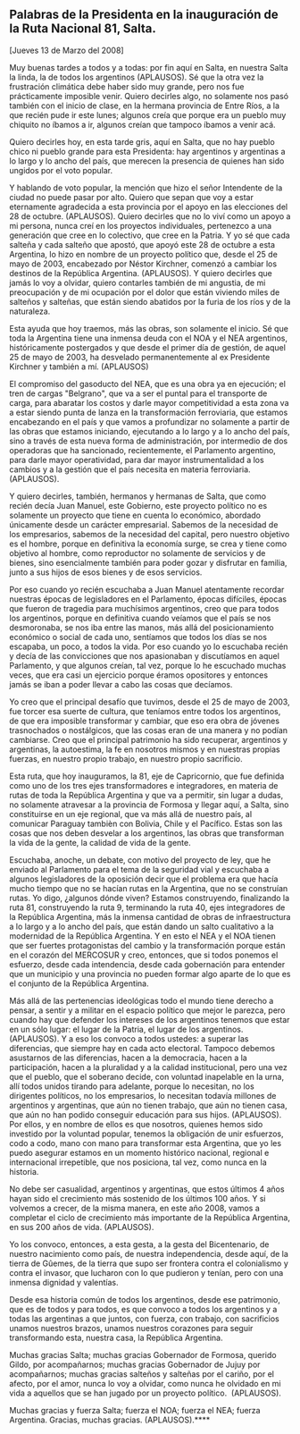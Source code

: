 Palabras de la Presidenta en la inauguración de la Ruta Nacional 81, Salta.
---------------------------------------------------------------------------

[Jueves 13 de Marzo del 2008]

Muy buenas tardes a todos y a todas: por fin aquí en Salta, en nuestra
Salta la linda, la de todos los argentinos (APLAUSOS). Sé que la otra
vez la frustración climática debe haber sido muy grande, pero nos fue
prácticamente imposible venir. Quiero decirles algo, no solamente nos
pasó también con el inicio de clase, en la hermana provincia de Entre
Ríos, a la que recién pude ir este lunes; algunos creía que porque era
un pueblo muy chiquito no íbamos a ir, algunos creían que tampoco íbamos
a venir acá.

Quiero decirles hoy, en esta tarde gris, aquí en Salta, que no hay
pueblo chico ni pueblo grande para esta Presidenta: hay argentinos y
argentinas a lo largo y lo ancho del país, que merecen la presencia de
quienes han sido ungidos por el voto popular.

Y hablando de voto popular, la mención que hizo el señor Intendente de
la ciudad no puede pasar por alto. Quiero que sepan que voy a estar
eternamente agradecida a esta provincia por el apoyo en las elecciones
del 28 de octubre. (APLAUSOS). Quiero decirles que no lo viví como un
apoyo a mi persona, nunca creí en los proyectos individuales, pertenezco
a una generación que cree en lo colectivo, que cree en la Patria. Y yo
sé que cada salteña y cada salteño que apostó, que apoyó este 28 de
octubre a esta Argentina, lo hizo en nombre de un proyecto político que,
desde el 25 de mayo de 2003, encabezado por Néstor Kirchner, comenzó a
cambiar los destinos de la República Argentina. (APLAUSOS). Y quiero
decirles que jamás lo voy a olvidar, quiero contarles también de mi
angustia, de mi preocupación y de mi ocupación por el dolor que están
viviendo miles de salteños y salteñas, que están siendo abatidos por la
furia de los ríos y de la naturaleza.

Esta ayuda que hoy traemos, más las obras, son solamente el inicio. Sé
que toda la Argentina tiene una inmensa deuda con el NOA y el NEA
argentinos, históricamente postergados y que desde el primer día de
gestión, de aquel 25 de mayo de 2003, ha desvelado permanentemente al ex
Presidente Kirchner y también a mí. (APLAUSOS)

El compromiso del gasoducto del NEA, que es una obra ya en ejecución; el
tren de cargas "Belgrano", que va a ser el puntal para el transporte de
carga, para abaratar los costos y darle mayor competitividad a esta zona
va a estar siendo punta de lanza en la transformación ferroviaria, que
estamos encabezando en el país y que vamos a profundizar no solamente a
partir de las obras que estamos iniciando, ejecutando a lo largo y a lo
ancho del país, sino a través de esta nueva forma de administración, por
intermedio de dos operadoras que ha sancionado, recientemente, el
Parlamento argentino, para darle mayor operatividad, para dar mayor
instrumentalidad a los cambios y a la gestión que el país necesita en
materia ferroviaria. (APLAUSOS).

Y quiero decirles, también, hermanos y hermanas de Salta, que como
recién decía Juan Manuel, este Gobierno, este proyecto político no es
solamente un proyecto que tiene en cuenta lo económico, abordado
únicamente desde un carácter empresarial. Sabemos de la necesidad de los
empresarios, sabemos de la necesidad del capital, pero nuestro objetivo
es el hombre, porque en definitiva la economía surge, se crea y tiene
como objetivo al hombre, como reproductor no solamente de servicios y de
bienes, sino esencialmente también para poder gozar y disfrutar en
familia, junto a sus hijos de esos bienes y de esos servicios.

Por eso cuando yo recién escuchaba a Juan Manuel atentamente recordar
nuestras épocas de legisladores en el Parlamento, épocas difíciles,
épocas que fueron de tragedia para muchísimos argentinos, creo que para
todos los argentinos, porque en definitiva cuando veíamos que el país se
nos desmoronaba, se nos iba entre las manos, más allá del
posicionamiento económico o social de cada uno, sentíamos que todos los
días se nos escapaba, un poco, a todos la vida. Por eso cuando yo lo
escuchaba recién y decía de las convicciones que nos apasionaban y
discutíamos en aquel Parlamento, y que algunos creían, tal vez, porque
lo he escuchado muchas veces, que era casi un ejercicio porque éramos
opositores y entonces jamás se iban a poder llevar a cabo las cosas que
decíamos.

Yo creo que el principal desafío que tuvimos, desde el 25 de mayo de
2003, fue torcer esa suerte de cultura, que teníamos entre todos los
argentinos, de que era imposible transformar y cambiar, que eso era obra
de jóvenes trasnochados o nostálgicos, que las cosas eran de una manera
y no podían cambiarse. Creo que el principal patrimonio ha sido
recuperar, argentinos y argentinas, la autoestima, la fe en nosotros
mismos y en nuestras propias fuerzas, en nuestro propio trabajo, en
nuestro propio sacrificio.

Esta ruta, que hoy inauguramos, la 81, eje de Capricornio, que fue
definida como uno de los tres ejes transformadores e integradores, en
materia de rutas de toda la República Argentina y que va a permitir, sin
lugar a dudas, no solamente atravesar a la provincia de Formosa y llegar
aquí, a Salta, sino constituirse en un eje regional, que va más allá de
nuestro país, al comunicar Paraguay tambièn con Bolivia, Chile y el
Pacífico. Estas son las cosas que nos deben desvelar a los argentinos,
las obras que transforman la vida de la gente, la calidad de vida de la
gente.

Escuchaba, anoche, un debate, con motivo del proyecto de ley, que he
enviado al Parlamento para el tema de la seguridad vial y escuchaba a
algunos legisladores de la oposición decir que el problema era que hacía
mucho tiempo que no se hacían rutas en la Argentina, que no se
construían rutas. Yo digo, ¿algunos dónde viven? Estamos construyendo,
finalizando la ruta 81, construyendo la ruta 9, terminando la ruta 40,
ejes integradores de la República Argentina, más la inmensa cantidad de
obras de infraestructura a lo largo y a lo ancho del país, que están
dando un salto cualitativo a la modernidad de la República Argentina. Y
en esto el NEA y el NOA tienen que ser fuertes protagonistas del cambio
y la transformación porque están en el corazón del MERCOSUR y creo,
entonces, que si todos ponemos el esfuerzo, desde cada intendencia,
desde cada gobernación para entender que un municipio y una provincia no
pueden formar algo aparte de lo que es el conjunto de la República
Argentina.

Más allá de las pertenencias ideológicas todo el mundo tiene derecho a
pensar, a sentir y a militar en el espacio político que mejor le
parezca, pero cuando hay que defender los intereses de los argentinos
tenemos que estar en un sólo lugar: el lugar de la Patria, el lugar de
los argentinos. (APLAUSOS). Y a eso los convoco a todos ustedes: a
superar las diferencias, que siempre hay en cada acto electoral. Tampoco
debemos asustarnos de las diferencias, hacen a la democracia, hacen a la
participación, hacen a la pluralidad y a la calidad institucional, pero
una vez que el pueblo, que el soberano decide, con voluntad inapelable
en la urna, allí todos unidos tirando para adelante, porque lo
necesitan, no los dirigentes políticos, no los empresarios, lo necesitan
todavía millones de argentinos y argentinas, que aún no tienen trabajo,
que aún no tienen casa, que aún no han podido conseguir educación para
sus hijos. (APLAUSOS). Por ellos, y en nombre de ellos es que nosotros,
quienes hemos sido investido por la voluntad popular, tenemos la
obligación de unir esfuerzos, codo a codo, mano con mano para
transformar esta Argentina, que yo les puedo asegurar estamos en un
momento histórico nacional, regional e internacional irrepetible, que
nos posiciona, tal vez, como nunca en la historia.

No debe ser casualidad, argentinos y argentinas, que estos últimos 4
años hayan sido el crecimiento más sostenido de los últimos 100 años. Y
si volvemos a crecer, de la misma manera, en este año 2008, vamos a
completar el ciclo de crecimiento más importante de la República
Argentina, en sus 200 años de vida. (APLAUSOS).

Yo los convoco, entonces, a esta gesta, a la gesta del Bicentenario, de
nuestro nacimiento como país, de nuestra independencia, desde aquí, de
la tierra de Gûemes, de la tierra que supo ser frontera contra el
colonialismo y contra el invasor, que lucharon con lo que pudieron y
tenían, pero con una inmensa dignidad y valentías.

Desde esa historia común de todos los argentinos, desde ese patrimonio,
que es de todos y para todos, es que convoco a todos los argentinos y a
todas las argentinas a que juntos, con fuerza, con trabajo, con
sacrificios unamos nuestros brazos, unamos nuestros corazones para
seguir transformando esta, nuestra casa, la República Argentina.

Muchas gracias Salta; muchas gracias Gobernador de Formosa, querido
Gildo, por acompañarnos; muchas gracias Gobernador de Jujuy por
acompañarnos; muchas gracias salteños y salteñas por el cariño, por el
afecto, por el amor, nunca lo voy a olvidar, como nunca he olvidado en
mi vida a aquellos que se han jugado por un proyecto político. 
(APLAUSOS).

Muchas gracias y fuerza Salta; fuerza el NOA; fuerza el NEA; fuerza
Argentina. Gracias, muchas gracias. (APLAUSOS).****

